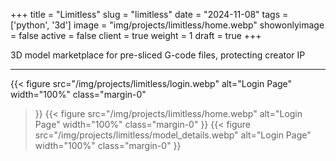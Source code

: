 +++
title = "Limitless"
slug = "limitless"
date = "2024-11-08"
tags = ['python', '3d']
image = "img/projects/limitless/home.webp"
showonlyimage = false
active = false
client = true
weight = 1
draft = true
+++

3D model marketplace for pre-sliced G-code files, protecting creator IP
<!--more-->
---

<!-- 
- Name and link to the client this was for
- Thin banner of icons of technologies used
- “Hardest Challenges” Section
    - 1-3 items
    - Each 1-2 sentences max
    - Detailing a hard problem and how I solved it
-->

{{< figure
  src="/img/projects/limitless/login.webp"
  alt="Login Page"
  width="100%"
  class="margin-0"
>}}
{{< figure
  src="/img/projects/limitless/home.webp"
  alt="Login Page"
  width="100%"
  class="margin-0"
>}}
{{< figure
  src="/img/projects/limitless/model_details.webp"
  alt="Login Page"
  width="100%"
  class="margin-0"
>}}

<!-- 
CTA for business contact
Do this in the root template. If client is true, show CTA banner.
-->
